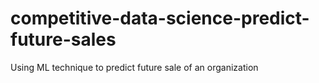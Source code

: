 # competitive-data-science-predict-future-sales
Using ML technique to predict future sale of an organization
